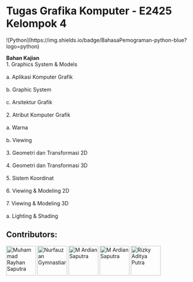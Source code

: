 <div>
    <h1><b>Tugas Grafika Komputer - E2425 Kelompok 4</b></h1>
    ![Python](https://img.shields.io/badge/BahasaPemograman-python-blue?logo=python)
    <p style="text-align: justify">
        <b>Bahan Kajian</b> <br> 1. Graphics System & Models </br>
<br> a. Aplikasi Komputer Grafik </br>
<br> b. Graphic System </br>
<br> c. Arsitektur Grafik </br>
<br> 2. Atribut Komputer Grafik </br>
<br> a. Warna </br>
<br> b. Viewing </br>
<br> 3. Geometri dan Transformasi 2D </br>
<br> 4. Geometri dan Transformasi 3D </br>
<br> 5. Sistem Koordinat </br>
<br> 6. Viewing & Modeling 2D </br>
<br> 7. Viewing & Modeling 3D </br>
<br> a. Lighting & Shading </br>
    </p>

<h2><b>Contributors:</b></h2>
    <a href="https://github.com/HanAjaa61"> <img src="https://avatars.githubusercontent.com/u/200595869?v=4" title="Muhammad Rayhan Saputra" width="80" height="80"></a>
    <a href="https://github.com/nfgcode"> <img src="https://avatars.githubusercontent.com/u/50001308?v=4" title="Nurfauzan Gymnastiar" width="80" height="80"></a>
    <a href="https://github.com/ardnsptra"> <img src="https://avatars.githubusercontent.com/u/107468566?v=4" title="M Ardian Saputra" width="80" height="80"></a>
    <a href="https://github.com/EdisNabilaR"> <img src="https://avatars.githubusercontent.com/u/126684161?v=4" title="M Ardian Saputra" width="80" height="80"></a>
    <a href="https://github.com/kyylmonger"> <img src="https://avatars.githubusercontent.com/u/152073988?v=4" title="Rizky Aditya Putra" width="80" height="80"></a>
</div>
